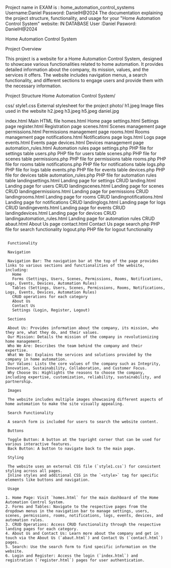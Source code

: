 Project name in EXAM is : home_automation_control_systems
Username:Daniel
Password: DanielH@2024
The documentation explaining the project structure, functionality, and usage for your "Home Automation Control System" website:
IN DATABASE 
User :Daniel
Pasword:  DanielH@2024

Home Automation Control System

 Project Overview

This project is a website for a Home Automation Control System, designed to showcase various functionalities related to home automation. It provides detailed information about the company, its mission, values, and the services it offers. The website includes navigation menus, a search functionality, and different sections to engage users and provide them with the necessary information.

 Project Structure
Home Automation Control System/

 css/
    style1.css             External stylesheet for the project
 photo/
    h1.jpeg                Image files used in the website
    h2.jpeg
    h3.jpeg
    h5.jpeg
    daniel.jpg

 index.html                 Main HTML file
 homes.html                 Home page
 settings.html              Settings page
 register.html              Registration page
 scenes.html                Scenes management page
 permissions.html           Permissions management page
 rooms.html                 Rooms management page
 notifications.html         Notifications page
 logs.html                  Logs page
 events.html                Events page
 devices.html               Devices management page
 automation_rules.html      Automation rules page
 settings.php               PHP file for settings table
 users.php                  PHP file for users table
 scenes.php                 PHP file for scenes table
 permissions.php            PHP file for permissions table
 rooms.php                  PHP file for rooms table
 notifications.php          PHP file for notifications table
 logs.php                   PHP file for logs table
 events.php                 PHP file for events table
 devices.php                PHP file for devices table
 automation_rules.php       PHP file for automation rules table
 landingsettings.html       Landing page for settings CRUD
 landing.html               Landing page for users CRUD
 landingscenes.html         Landing page for scenes CRUD
 landingpermissions.html    Landing page for permissions CRUD
 landingrooms.html          Landing page for rooms CRUD
 landingnotifications.html  Landing page for notifications CRUD
 landinglogs.html           Landing page for logs CRUD
 landingevents.html         Landing page for events CRUD
 landingdevices.html        Landing page for devices CRUD
 landingautomation_rules.html  Landing page for automation rules CRUD
 abaut.html                 About Us page
 contact.html               Contact Us page
 search.php                 PHP file for search functionality
 logout.php                 PHP file for logout functionality
```

 Functionality

 Navigation

 Navigation Bar: The navigation bar at the top of the page provides links to various sections and functionalities of the website, including:
   Home
   Forms (Settings, Users, Scenes, Permissions, Rooms, Notifications, Logs, Events, Devices, Automation Rules)
   Tables (Settings, Users, Scenes, Permissions, Rooms, Notifications, Logs, Events, Devices, Automation Rules)
   CRUD operations for each category
   About Us
   Contact Us
   Settings (Login, Register, Logout)

 Sections

 About Us: Provides information about the company, its mission, who they are, what they do, and their values.
 Our Mission: Details the mission of the company in revolutionizing home management.
 Who We Are: Describes the team behind the company and their expertise.
 What We Do: Explains the services and solutions provided by the company in home automation.
 Our Values: Lists the core values of the company such as Integrity, Innovation, Sustainability, Collaboration, and Customer Focus.
 Why Choose Us: Highlights the reasons to choose the company, including expertise, customization, reliability, sustainability, and partnership.

 Images

 The website includes multiple images showcasing different aspects of home automation to make the site visually appealing.

 Search Functionality

 A search form is included for users to search the website content.

 Buttons

 Toggle Button: A button at the topright corner that can be used for various interactive features.
 Back Button: A button to navigate back to the main page.

 Styling

 The website uses an external CSS file (`style1.css`) for consistent styling across all pages.
 Inline styles and additional CSS in the `<style>` tag for specific elements like buttons and navigation.

 Usage

1. Home Page: Visit `homes.html` for the main dashboard of the Home Automation Control System.
2. Forms and Tables: Navigate to the respective pages from the dropdown menus in the navigation bar to manage settings, users, scenes, permissions, rooms, notifications, logs, events, devices, and automation rules.
3. CRUD Operations: Access CRUD functionality through the respective landing pages for each category.
4. About Us and Contact Us: Learn more about the company and get in touch via the About Us (`abaut.html`) and Contact Us (`contact.html`) pages.
5. Search: Use the search form to find specific information on the website.
6. Login and Register: Access the login (`index.html`) and registration (`register.html`) pages for user authentication.



